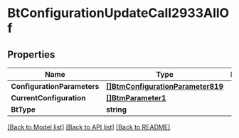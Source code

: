 # BtConfigurationUpdateCall2933AllOf

## Properties

Name | Type | Description | Notes
------------ | ------------- | ------------- | -------------
**ConfigurationParameters** | [**[]BtmConfigurationParameter819**](BTMConfigurationParameter-819.md) |  | [optional] 
**CurrentConfiguration** | [**[]BtmParameter1**](BTMParameter-1.md) |  | [optional] 
**BtType** | **string** |  | [optional] 

[[Back to Model list]](../README.md#documentation-for-models) [[Back to API list]](../README.md#documentation-for-api-endpoints) [[Back to README]](../README.md)


